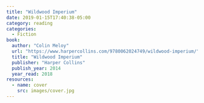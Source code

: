 ```yaml
---
title: "Wildwood Imperium"
date: 2019-01-15T17:40:38-05:00
category: reading
categories:
  - Fiction
book:
  author: "Colin Meloy"
  url: "https://www.harpercollins.com/9780062024749/wildwood-imperium/"
  title: "Wildwood Imperium"
  publisher: "Harper Collins"
  publish_year: 2014
  year_read: 2018
resources:
  - name: cover
    src: images/cover.jpg
---
```


